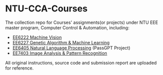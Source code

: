 # NTU-CCA-Courses
The collection repo for Courses' assignments(or projects) under NTU EEE master program, Computer Control &amp; Automation, including:

- [EE6222 Machine Vision](https://github.com/Kexueyi/EE6222-MV)
- [EE6227 Genetic Algorithm &amp; Machine Learning](https://github.com/Kexueyi/EE6227_ML)
- [EE6405 Natural Language Processing](https://github.com/Kexueyi/PassGPT-Demo) (PassGPT Project)
- [EE7403 Image Analysis &amp; Pattern Recognition](https://github.com/Kexueyi/EE7403_IAPR)
  
All original instructions, source code and submission report are uploaded for reference. 

